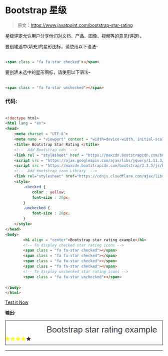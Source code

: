 # Bootstrap 星级

> 原文：<https://www.javatpoint.com/bootstrap-star-rating>

星级评定允许用户分享他们对文档、产品、图像、视频等的意见(评定)。

要创建选中(填充)的星形图标，请使用以下语法-

```html

<span class = "fa fa-star checked"></span>

```

要创建未选中的星形图标，请使用以下语法-

```html

<span class = "fa fa-star unchecked"></span>

```

### 代码:

```html

<!doctype html>
<html lang = "en">
<head>
    <meta charset = "UTF-8">
    <meta name = "viewport" content = "width=device-width, initial-scale = 1.0">
    <title> Bootstrap Star Rating </title>
    <!--  Add Bootstrap cdn  -->
    <link rel = "stylesheet" href = "https://maxcdn.bootstrapcdn.com/bootstrap/3.3.6/css/bootstrap.min.css" />
    <script src = "https://ajax.googleapis.com/ajax/libs/jquery/1.11.3/jquery.min.js"></script>
    <script src = "https://maxcdn.bootstrapcdn.com/bootstrap/3.3.5/js/bootstrap.min.js"></script>
    <!--  Add bootstrap icon Library  -->
    <link rel="stylesheet" href="https://cdnjs.cloudflare.com/ajax/libs/font-awesome/4.7.0/css/font-awesome.min.css">
    <style>
        .checked {
            color : yellow;
            font-size : 20px;
        }
        .unchecked {
            font-size : 20px;
        }
    </style>
</head>
<body>
        <h1 align = "center">Bootstrap star rating example</h1>
        <!-- To display checked star rating icons -->
        <span class = "fa fa-star checked"></span>
        <span class = "fa fa-star checked"></span>
        <span class = "fa fa-star checked"></span>
        <span class = "fa fa-star checked"></span>
        <!-- To display unchecked star rating icons -->
        <span class = "fa fa-star unchecked"></span>

</body>
</html>

```

[Test it Now](https://www.javatpoint.com/oprweb/test.jsp?filename=Bootstrapstarrating)

**输出:**

![Bootstrap star rating](img/f4bc0ae262db6bc6f06f3c8d89f71673.png)

* * *